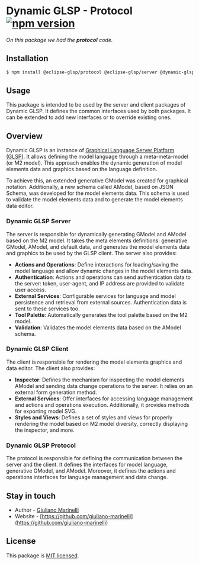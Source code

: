 # Dynamic GLSP - Protocol [![npm version](https://badge.fury.io/js/@dynamic-glsp%2Fprotocol.svg)](https://badge.fury.io/js/@dynamic-glsp%2Fprotocol)

_On this package we had the **protocol** code._

## Installation

```bash
$ npm install @eclipse-glsp/protocol @eclipse-glsp/server @dynamic-glsp/protocol
```

## Usage

This package is intended to be used by the server and client packages of Dynamic GLSP. It defines the common interfaces used by both packages. It can be extended to add new interfaces or to override existing ones.

## Overview

Dynamic GLSP is an instance of [Graphical Language Server Platform (GLSP)](https://github.com/eclipse-glsp/glsp). It allows defining the model language through a meta-meta-model (or M2 model). This approach enables the dynamic generation of model elements data and graphics based on the language definition.

To achieve this, an extended generative GModel was created for graphical notation. Additionally, a new schema called AModel, based on JSON Schema, was developed for the model elements data. This schema is used to validate the model elements data and to generate the model elements data editor.

### Dynamic GLSP Server

The server is responsible for dynamically generating GModel and AModel based on the M2 model. It takes the meta elements definitions: generative GModel, AModel, and default data, and generates the model elements data and graphics to be used by the GLSP client. The server also provides:

- **Actions and Operations**: Define interactions for loading/saving the model language and allow dynamic changes in the model elements data.
- **Authentication**: Actions and operations can send authentication data to the server: token, user-agent, and IP address are provided to validate user access.
- **External Services**: Configurable services for language and model persistence and retrieval from external sources. Authentication data is sent to these services too.
- **Tool Palette**: Automatically generates the tool palette based on the M2 model.
- **Validation**: Validates the model elements data based on the AModel schema.

### Dynamic GLSP Client

The client is responsible for rendering the model elements graphics and data editor. The client also provides:

- **Inspector**: Defines the mechanism for inspecting the model elements AModel and sending data change operations to the server. It relies on an external form generation method.
- **External Services**: Offer interfaces for accessing language management and actions and operations execution. Additionally, it provides methods for exporting model SVG.
- **Styles and Views**: Defines a set of styles and views for properly rendering the model based on M2 model diversity, correctly displaying the inspector, and more.

### Dynamic GLSP Protocol

The protocol is responsible for defining the communication between the server and the client. It defines the interfaces for model language, generative GModel, and AModel. Moreover, it defines the actions and operations interfaces for language management and data change.

## Stay in touch

- Author - [Giuliano Marinelli](https://www.linkedin.com/in/giuliano-marinelli/)
- Website - [https://github.com/giuliano-marinelli](https://github.com/giuliano-marinelli)

## License

This package is [MIT licensed](LICENSE).
